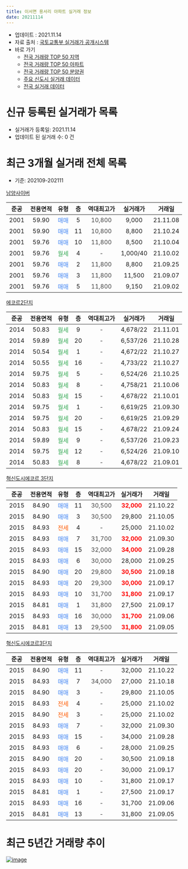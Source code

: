 ```yaml
---
title: 이서면 용서리 아파트 실거래 정보
date: 20211114
---
```


* 업데이트 : 2021.11.14
* 자료 출처 : [국토교통부 실거래가 공개시스템](http://rt.molit.go.kr)
* 바로 가기
    * [전국 거래량 TOP 50 지역](https://apt-info.github.io/apt-trade-info/tr)
    * [전국 거래량 TOP 50 아파트](https://apt-info.github.io/apt-trade-info/ta)
    * [전국 거래량 TOP 50 분양권](https://apt-info.github.io/apt-trade-info/tb)
    * [주요 신도시 실거래 데이터](https://apt-info.github.io/apt-trade-info/newtown)
    * [전국 실거래 데이터](https://apt-info.github.io/apt-trade-info/all)



<script async src="https://pagead2.googlesyndication.com/pagead/js/adsbygoogle.js"></script>
<!-- 기본광고 -->
<ins class="adsbygoogle"
     style="display:block"
     data-ad-client="ca-pub-1142216861245946"
     data-ad-slot="4805727019"
     data-ad-format="auto"
     data-full-width-responsive="true"></ins>
<script>
     (adsbygoogle = window.adsbygoogle || []).push({});
</script>


# 신규 등록된 실거래가 목록

* 실거래가 등록일: 2021.11.14
* 업데이트 된 실거래 수: 0 건




<script async src="https://pagead2.googlesyndication.com/pagead/js/adsbygoogle.js"></script>
<!-- 기본광고 -->
<ins class="adsbygoogle"
     style="display:block"
     data-ad-client="ca-pub-1142216861245946"
     data-ad-slot="4805727019"
     data-ad-format="auto"
     data-full-width-responsive="true"></ins>
<script>
     (adsbygoogle = window.adsbygoogle || []).push({});
</script>


# 최근 3개월 실거래 전체 목록
* 기준: 202109-202111


[남양사이버](https://search.naver.com/search.naver?query=%EB%82%A8%EC%96%91%EC%82%AC%EC%9D%B4%EB%B2%84)

|준공|전용면적|유형|층|역대최고가|실거래가|거래일|
|:---:|:---:|:---:|:---:|:---:|:---:|:---:|
|2001|59.90|<span style="color:#4285F3">매매</span>|5|<span style="color:#444444">10,800</span>|9,000|21.11.08|
|2001|59.90|<span style="color:#4285F3">매매</span>|11|<span style="color:#444444">10,800</span>|8,800|21.10.24|
|2001|59.76|<span style="color:#4285F3">매매</span>|10|<span style="color:#444444">11,800</span>|8,500|21.10.04|
|2001|59.76|<span style="color:#34A853">월세</span>|4|<span style="color:#444444">-</span>|1,000/40|21.10.02|
|2001|59.76|<span style="color:#4285F3">매매</span>|2|<span style="color:#444444">11,800</span>|8,800|21.09.25|
|2001|59.76|<span style="color:#4285F3">매매</span>|3|<span style="color:#444444">11,800</span>|11,500|21.09.07|
|2001|59.76|<span style="color:#4285F3">매매</span>|5|<span style="color:#444444">11,800</span>|9,150|21.09.02|

[에코르2단지](https://search.naver.com/search.naver?query=%EC%97%90%EC%BD%94%EB%A5%B42%EB%8B%A8%EC%A7%80)

|준공|전용면적|유형|층|역대최고가|실거래가|거래일|
|:---:|:---:|:---:|:---:|:---:|:---:|:---:|
|2014|50.83|<span style="color:#34A853">월세</span>|9|<span style="color:#444444">-</span>|4,678/22|21.11.01|
|2014|59.89|<span style="color:#34A853">월세</span>|20|<span style="color:#444444">-</span>|6,537/26|21.10.28|
|2014|50.54|<span style="color:#34A853">월세</span>|1|<span style="color:#444444">-</span>|4,672/22|21.10.27|
|2014|50.55|<span style="color:#34A853">월세</span>|16|<span style="color:#444444">-</span>|4,733/22|21.10.27|
|2014|59.75|<span style="color:#34A853">월세</span>|5|<span style="color:#444444">-</span>|6,524/26|21.10.25|
|2014|50.83|<span style="color:#34A853">월세</span>|8|<span style="color:#444444">-</span>|4,758/21|21.10.06|
|2014|50.83|<span style="color:#34A853">월세</span>|15|<span style="color:#444444">-</span>|4,678/22|21.10.01|
|2014|59.75|<span style="color:#34A853">월세</span>|1|<span style="color:#444444">-</span>|6,619/25|21.09.30|
|2014|59.75|<span style="color:#34A853">월세</span>|20|<span style="color:#444444">-</span>|6,619/25|21.09.29|
|2014|50.83|<span style="color:#34A853">월세</span>|15|<span style="color:#444444">-</span>|4,678/22|21.09.24|
|2014|59.89|<span style="color:#34A853">월세</span>|9|<span style="color:#444444">-</span>|6,537/26|21.09.23|
|2014|59.75|<span style="color:#34A853">월세</span>|12|<span style="color:#444444">-</span>|6,524/26|21.09.10|
|2014|50.83|<span style="color:#34A853">월세</span>|8|<span style="color:#444444">-</span>|4,678/22|21.09.01|

[혁신도시에코르 3단지](https://search.naver.com/search.naver?query=%ED%98%81%EC%8B%A0%EB%8F%84%EC%8B%9C%EC%97%90%EC%BD%94%EB%A5%B4+3%EB%8B%A8%EC%A7%80)

|준공|전용면적|유형|층|역대최고가|실거래가|거래일|
|:---:|:---:|:---:|:---:|:---:|:---:|:---:|
|2015|84.90|<span style="color:#4285F3">매매</span>|11|<span style="color:#444444">30,500</span>|<b><span style="color:#FF0000">32,000</span></b>|21.10.22|
|2015|84.90|<span style="color:#4285F3">매매</span>|3|<span style="color:#444444">30,500</span>|29,800|21.10.05|
|2015|84.93|<span style="color:#FF5A00">전세</span>|4|<span style="color:#444444">-</span>|25,000|21.10.02|
|2015|84.93|<span style="color:#4285F3">매매</span>|7|<span style="color:#444444">31,700</span>|<b><span style="color:#FF0000">32,000</span></b>|21.09.30|
|2015|84.93|<span style="color:#4285F3">매매</span>|15|<span style="color:#444444">32,000</span>|<b><span style="color:#FF0000">34,000</span></b>|21.09.28|
|2015|84.93|<span style="color:#4285F3">매매</span>|6|<span style="color:#444444">30,000</span>|28,000|21.09.25|
|2015|84.90|<span style="color:#4285F3">매매</span>|20|<span style="color:#444444">29,800</span>|<b><span style="color:#FF0000">30,500</span></b>|21.09.18|
|2015|84.93|<span style="color:#4285F3">매매</span>|20|<span style="color:#444444">29,300</span>|<b><span style="color:#FF0000">30,000</span></b>|21.09.17|
|2015|84.93|<span style="color:#4285F3">매매</span>|10|<span style="color:#444444">31,700</span>|<b><span style="color:#FF0000">31,800</span></b>|21.09.17|
|2015|84.81|<span style="color:#4285F3">매매</span>|1|<span style="color:#444444">31,800</span>|27,500|21.09.17|
|2015|84.93|<span style="color:#4285F3">매매</span>|16|<span style="color:#444444">30,000</span>|<b><span style="color:#FF0000">31,700</span></b>|21.09.06|
|2015|84.81|<span style="color:#4285F3">매매</span>|13|<span style="color:#444444">29,500</span>|<b><span style="color:#FF0000">31,800</span></b>|21.09.05|

[혁신도시에코르3단지](https://search.naver.com/search.naver?query=%ED%98%81%EC%8B%A0%EB%8F%84%EC%8B%9C%EC%97%90%EC%BD%94%EB%A5%B43%EB%8B%A8%EC%A7%80)

|준공|전용면적|유형|층|역대최고가|실거래가|거래일|
|:---:|:---:|:---:|:---:|:---:|:---:|:---:|
|2015|84.90|<span style="color:#4285F3">매매</span>|11|<span style="color:#444444">-</span>|32,000|21.10.22|
|2015|84.93|<span style="color:#4285F3">매매</span>|7|<span style="color:#444444">34,000</span>|27,000|21.10.18|
|2015|84.90|<span style="color:#4285F3">매매</span>|3|<span style="color:#444444">-</span>|29,800|21.10.05|
|2015|84.93|<span style="color:#FF5A00">전세</span>|4|<span style="color:#444444">-</span>|25,000|21.10.02|
|2015|84.90|<span style="color:#FF5A00">전세</span>|3|<span style="color:#444444">-</span>|25,000|21.10.02|
|2015|84.93|<span style="color:#4285F3">매매</span>|7|<span style="color:#444444">-</span>|32,000|21.09.30|
|2015|84.93|<span style="color:#4285F3">매매</span>|15|<span style="color:#444444">-</span>|34,000|21.09.28|
|2015|84.93|<span style="color:#4285F3">매매</span>|6|<span style="color:#444444">-</span>|28,000|21.09.25|
|2015|84.90|<span style="color:#4285F3">매매</span>|20|<span style="color:#444444">-</span>|30,500|21.09.18|
|2015|84.93|<span style="color:#4285F3">매매</span>|20|<span style="color:#444444">-</span>|30,000|21.09.17|
|2015|84.93|<span style="color:#4285F3">매매</span>|10|<span style="color:#444444">-</span>|31,800|21.09.17|
|2015|84.81|<span style="color:#4285F3">매매</span>|1|<span style="color:#444444">-</span>|27,500|21.09.17|
|2015|84.93|<span style="color:#4285F3">매매</span>|16|<span style="color:#444444">-</span>|31,700|21.09.06|
|2015|84.81|<span style="color:#4285F3">매매</span>|13|<span style="color:#444444">-</span>|31,800|21.09.05|



<script async src="https://pagead2.googlesyndication.com/pagead/js/adsbygoogle.js"></script>
<!-- 기본광고 -->
<ins class="adsbygoogle"
     style="display:block"
     data-ad-client="ca-pub-1142216861245946"
     data-ad-slot="4805727019"
     data-ad-format="auto"
     data-full-width-responsive="true"></ins>
<script>
     (adsbygoogle = window.adsbygoogle || []).push({});
</script>


# 최근 5년간 거래량 추이


<div style="width:100%;">
    <canvas id="deal_progress" height="200"></canvas>
</div>

<script>
new Chart(document.getElementById("deal_progress"), {
    type: 'line',
    data: {
        labels: ['16.01','16.02','16.03','16.04','16.05','16.06','16.07','16.08','16.09','16.10','16.11','16.12','17.01','17.02','17.03','17.04','17.05','17.06','17.07','17.08','17.09','17.10','17.11','17.12','18.01','18.02','18.03','18.04','18.05','18.06','18.07','18.08','18.09','18.10','18.11','18.12','19.01','19.02','19.03','19.04','19.05','19.06','19.07','19.08','19.09','19.10','19.11','19.12','20.01','20.02','20.03','20.04','20.05','20.06','20.07','20.08','20.09','20.10','20.11','20.12','21.01','21.02','21.03','21.04','21.05','21.06','21.07','21.08','21.09','21.10','21.11'],
        datasets: [{
            label: '매매/분양권',
            data: [6,5,5,4,0,5,5,1,3,7,0,1,1,6,4,2,5,1,4,4,7,3,6,1,3,2,7,3,3,3,2,0,4,0,3,0,3,2,0,1,2,1,1,2,1,1,0,2,0,5,2,4,2,2,4,3,3,24,18,16,9,5,8,6,6,7,6,7,21,7,1],
            borderColor: "rgba(66, 133, 243, 1)",
            backgroundColor: "rgba(66, 133, 243, 0.05)",
            borderWidth: 1,
            pointRadius: 0,
            fill: false,
            lineTension: 0
        },{
            label: '전/월세',
            data: [4,4,6,4,3,50,86,23,5,7,3,4,4,10,3,4,3,5,60,101,24,13,6,7,11,6,14,16,11,37,50,13,6,7,8,7,12,6,10,10,3,8,65,111,49,10,6,11,7,16,22,13,15,47,65,25,14,20,14,10,12,15,4,12,8,10,12,11,6,10,1],
            borderColor: "rgba(255, 90, 0, 1)",
            backgroundColor: "rgba(255, 90, 0, 0.05)",
            borderWidth: 1,
            pointRadius: 0,
            fill: false,
            lineTension: 0
        },{
            label: '합계',
            data: [10,9,11,8,3,55,91,24,8,14,3,5,5,16,7,6,8,6,64,105,31,16,12,8,14,8,21,19,14,40,52,13,10,7,11,7,15,8,10,11,5,9,66,113,50,11,6,13,7,21,24,17,17,49,69,28,17,44,32,26,21,20,12,18,14,17,18,18,27,17,2],
            borderColor: "rgba(0, 0, 0, 1)",
            backgroundColor: "rgba(0, 0, 0, 0.03)",
            borderWidth: 0.1,
            pointRadius: 0,
            fill: true,
            lineTension: 0
        }
        ]
    },
    options: {
        responsive: true,
        title: {
            display: false
        },
        tooltips: {
            mode: 'index',
            intersect: false
        },
        hover: {
            mode: 'nearest',
            intersect: true
        },
        scales: {
            xAxes: [{
                display: true,
                scaleLabel: {
                    display: true,
                    labelString: '년/월'
                }
            }],
            yAxes: [{
                display: true,
                ticks: {
                    suggestedMin: 0,
                },
                scaleLabel: {
                    display: true,
                    labelString: '실거래 수'
                }
            }]
        }
    }
});

</script>


[![image](https://apt-info.github.io/images/2020-01-03-apt-trade-info/1024x500.png)](https://play.google.com/store/apps/details?id=com.aptinfo.apttradeinfo)

